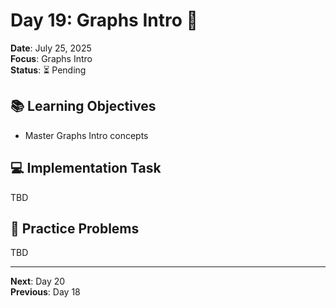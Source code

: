 # Day 19: Graphs Intro 🎯

**Date**: July 25, 2025  
**Focus**: Graphs Intro  
**Status**: ⏳ Pending  

## 📚 Learning Objectives
- Master Graphs Intro concepts

## 💻 Implementation Task
TBD

## 🧮 Practice Problems
TBD

---
**Next**: Day 20  
**Previous**: Day 18
